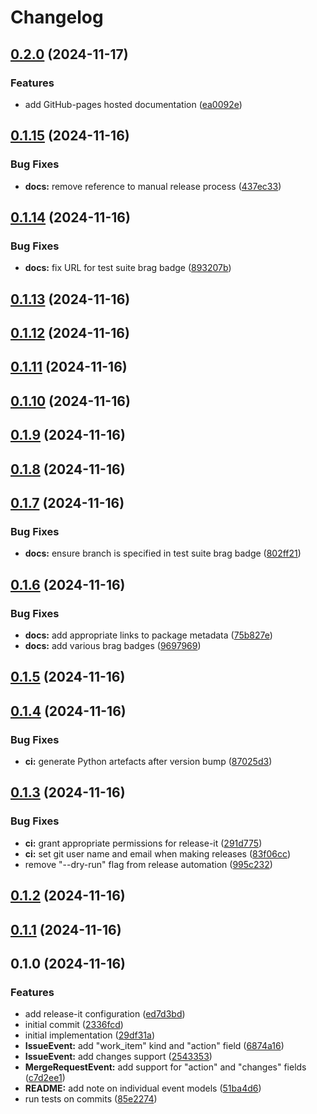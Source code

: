 # Changelog

## [0.2.0](https://github.com/rjw57/pydantic-gitlab-webhooks/compare/0.1.15...0.2.0) (2024-11-17)

### Features

* add GitHub-pages hosted documentation ([ea0092e](https://github.com/rjw57/pydantic-gitlab-webhooks/commit/ea0092e4a2ee41f6e8c309c590e2e0e89bdcddb9))

## [0.1.15](https://github.com/rjw57/pydantic-gitlab-webhooks/compare/0.1.14...0.1.15) (2024-11-16)

### Bug Fixes

* **docs:** remove reference to manual release process ([437ec33](https://github.com/rjw57/pydantic-gitlab-webhooks/commit/437ec334df823e47536e300a2aea30726a0e005c))

## [0.1.14](https://github.com/rjw57/pydantic-gitlab-webhooks/compare/0.1.13...0.1.14) (2024-11-16)

### Bug Fixes

* **docs:** fix URL for test suite brag badge ([893207b](https://github.com/rjw57/pydantic-gitlab-webhooks/commit/893207b3f29b02c3c9c81b2f2122b6c814b96cb0))

## [0.1.13](https://github.com/rjw57/pydantic-gitlab-webhooks/compare/0.1.12...0.1.13) (2024-11-16)

## [0.1.12](https://github.com/rjw57/pydantic-gitlab-webhooks/compare/0.1.11...0.1.12) (2024-11-16)

## [0.1.11](https://github.com/rjw57/pydantic-gitlab-webhooks/compare/0.1.10...0.1.11) (2024-11-16)

## [0.1.10](https://github.com/rjw57/pydantic-gitlab-webhooks/compare/0.1.9...0.1.10) (2024-11-16)

## [0.1.9](https://github.com/rjw57/pydantic-gitlab-webhooks/compare/0.1.8...0.1.9) (2024-11-16)

## [0.1.8](https://github.com/rjw57/pydantic-gitlab-webhooks/compare/0.1.7...0.1.8) (2024-11-16)

## [0.1.7](https://github.com/rjw57/pydantic-gitlab-webhooks/compare/0.1.6...0.1.7) (2024-11-16)

### Bug Fixes

* **docs:** ensure branch is specified in test suite brag badge ([802ff21](https://github.com/rjw57/pydantic-gitlab-webhooks/commit/802ff216973790e52582a8af7624e68886951f9b))

## [0.1.6](https://github.com/rjw57/pydantic-gitlab-webhooks/compare/0.1.5...0.1.6) (2024-11-16)

### Bug Fixes

* **docs:** add appropriate links to package metadata ([75b827e](https://github.com/rjw57/pydantic-gitlab-webhooks/commit/75b827e3f47cdaada993e1b4ea9c2a48c8a726f7))
* **docs:** add various brag badges ([9697969](https://github.com/rjw57/pydantic-gitlab-webhooks/commit/9697969bf2bd2a5403b3b9347cb6ac6b963b7b03))

## [0.1.5](https://github.com/rjw57/pydantic-gitlab-webhooks/compare/0.1.4...0.1.5) (2024-11-16)

## [0.1.4](https://github.com/rjw57/pydantic-gitlab-webhooks/compare/0.1.3...0.1.4) (2024-11-16)

### Bug Fixes

* **ci:** generate Python artefacts after version bump ([87025d3](https://github.com/rjw57/pydantic-gitlab-webhooks/commit/87025d3860f5cbc5d0f0656aa86e4807eb3e86b8))

## [0.1.3](https://github.com/rjw57/pydantic-gitlab-webhooks/compare/0.1.2...0.1.3) (2024-11-16)

### Bug Fixes

* **ci:** grant appropriate permissions for release-it ([291d775](https://github.com/rjw57/pydantic-gitlab-webhooks/commit/291d7758bee21388149f7998a21a236924d2643b))
* **ci:** set git user name and email when making releases ([83f06cc](https://github.com/rjw57/pydantic-gitlab-webhooks/commit/83f06cc2d24e9c7aefec8fe0c0a93447eb93d488))
* remove "--dry-run" flag from release automation ([995c232](https://github.com/rjw57/pydantic-gitlab-webhooks/commit/995c2323431f4b244ec3372956c345a497406433))

## [0.1.2](https://github.com/rjw57/pydantic-gitlab-webhooks/compare/0.1.1...0.1.2) (2024-11-16)

## [0.1.1](https://github.com/rjw57/pydantic-gitlab-webhooks/compare/0.1.0...0.1.1) (2024-11-16)

## 0.1.0 (2024-11-16)

### Features

* add release-it configuration ([ed7d3bd](https://github.com/rjw57/pydantic-gitlab-webhooks/commit/ed7d3bd9ec02b5b129ac32a8ef9d05b24b9d7fca))
* initial commit ([2336fcd](https://github.com/rjw57/pydantic-gitlab-webhooks/commit/2336fcdcc030f1544789419e197554ad2d0a53d3))
* initial implementation ([29df31a](https://github.com/rjw57/pydantic-gitlab-webhooks/commit/29df31ab0b81deee3eb473818e47b05a56de9d28))
* **IssueEvent:** add "work_item" kind and "action" field ([6874a16](https://github.com/rjw57/pydantic-gitlab-webhooks/commit/6874a1658ed41b5d5f8d30a2a17b06e579b797e6))
* **IssueEvent:** add changes support ([2543353](https://github.com/rjw57/pydantic-gitlab-webhooks/commit/25433537cdc958951f396e16424c4e4580fd42c5))
* **MergeRequestEvent:** add support for "action" and "changes" fields ([c7d2ee1](https://github.com/rjw57/pydantic-gitlab-webhooks/commit/c7d2ee10ec535e52930df699971711c6a3945741))
* **README:** add note on individual event models ([51ba4d6](https://github.com/rjw57/pydantic-gitlab-webhooks/commit/51ba4d6484fd43434037841debffe44260e8d2c4))
* run tests on commits ([85e2274](https://github.com/rjw57/pydantic-gitlab-webhooks/commit/85e2274104dde71240c0cbf57e28a0a3144ed3a7))
